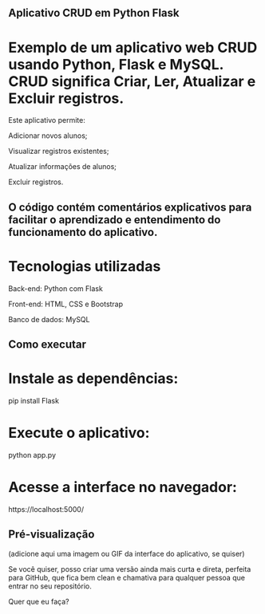 ##  Aplicativo CRUD em Python Flask

# Exemplo de um aplicativo web CRUD usando Python, Flask e MySQL. CRUD significa Criar, Ler, Atualizar e Excluir registros.

Este aplicativo permite:

Adicionar novos alunos;

Visualizar registros existentes;

Atualizar informações de alunos;

Excluir registros.

## O código contém comentários explicativos para facilitar o aprendizado e entendimento do funcionamento do aplicativo.

# Tecnologias utilizadas

Back-end: Python com Flask

Front-end: HTML, CSS e Bootstrap

Banco de dados: MySQL

## Como executar

# Instale as dependências:

pip install Flask


# Execute o aplicativo:

python app.py


# Acesse a interface no navegador:

https://localhost:5000/

## Pré-visualização

(adicione aqui uma imagem ou GIF da interface do aplicativo, se quiser)

Se você quiser, posso criar uma versão ainda mais curta e direta, perfeita para GitHub, que fica bem clean e chamativa para qualquer pessoa que entrar no seu repositório.

Quer que eu faça?
